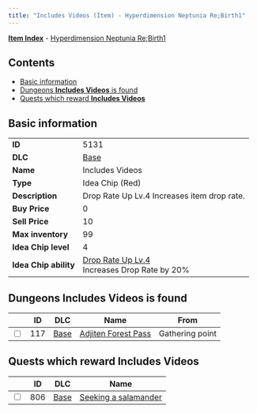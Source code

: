 ```yaml
---
title: "Includes Videos (Item) - Hyperdimension Neptunia Re;Birth1"
---
```


[**Item Index**](/neptunia/rb1/item/index.html) - [Hyperdimension Neptunia Re;Birth1](/neptunia/rb1)

## Contents

- [Basic information](#basic-information)
- [Dungeons **Includes Videos** is found](#dungeons-includes-videos-is-found)
- [Quests which reward **Includes Videos**](#quests-which-reward-includes-videos)

## Basic information

|   |   |
| -- | -- |
| **ID** | 5131 |
| **DLC** | [Base](/neptunia/rb1/dlc/1-base.html) |
| **Name** | Includes Videos |
| **Type** | Idea Chip (Red) |
| **Description** | Drop Rate Up Lv.4 Increases item drop rate. |
| **Buy Price** | 0 |
| **Sell Price** | 10 |
| **Max inventory** | 99 |
| **Idea Chip level** | 4 |
| **Idea Chip ability** | [Drop Rate Up Lv.4](/neptunia/rb1/avatar/1-9630-drop-rate-up-lv-4.html)<br />Increases Drop Rate by 20% |


## Dungeons **Includes Videos** is found

|    | ID | DLC | Name | From |
| -- | -- | --- | ---- | ---- |
| <input type="checkbox" id="rb1-dungeon-1-117" class="trackbox" /> | 117 | [Base](/neptunia/rb1/dlc/1-base.html) | [Adjiten Forest Pass](/neptunia/rb1/dungeon/1-117-adjiten-forest-pass.html) | Gathering point |


## Quests which reward **Includes Videos**

|    | ID | DLC | Name |
| -- | -- | --- | ---- |
| <input type="checkbox" id="rb1-quest-1-806" class="trackbox" /> | 806 | [Base](/neptunia/rb1/dlc/1-base.html) | [Seeking a salamander](/neptunia/rb1/quest/1-806-seeking-a-salamander.html) |
